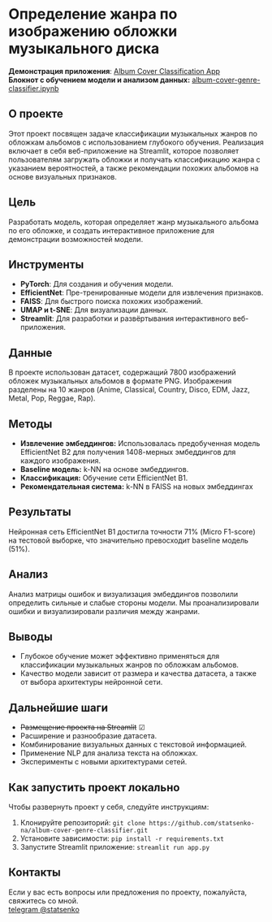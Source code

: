 # Определение жанра по изображению обложки музыкального диска

**Демонстрация приложения**: [Album Cover Classification App](https://album-cover-recsys.streamlit.app/)  
**Блокнот с обучением модели и анализом данных:** [album-cover-genre-classifier.ipynb](https://github.com/statsenko-na/Projects/blob/main/album-cover-genre-classifier/album-cover-genre-classifier.ipynb)


## О проекте
Этот проект посвящен задаче классификации музыкальных жанров по обложкам альбомов с использованием глубокого обучения. Реализация включает в себя веб-приложение на Streamlit, которое позволяет пользователям загружать обложки и получать классификацию жанра с указанием вероятностей, а также рекомендации похожих альбомов на основе визуальных признаков.

## Цель
Разработать модель, которая определяет жанр музыкального альбома по его обложке, и создать интерактивное приложение для демонстрации возможностей модели.

## Инструменты
- **PyTorch**: Для создания и обучения модели.
- **EfficientNet**: Пре-тренированные модели для извлечения признаков.
- **FAISS**: Для быстрого поиска похожих изображений.
- **UMAP и t-SNE**: Для визуализации данных.
- **Streamlit**: Для разработки и развёртывания интерактивного веб-приложения.

## Данные
В проекте использован датасет, содержащий 7800 изображений обложек музыкальных альбомов в формате PNG. Изображения разделены на 10 жанров (Anime, Classical, Country, Disco, EDM, Jazz, Metal, Pop, Reggae, Rap).

## Методы
- **Извлечение эмбеддингов:** Использовалась предобученная модель EfficientNet B2 для получения 1408-мерных эмбеддингов для каждого изображения.
- **Baseline модель:** k-NN на основе эмбеддингов.
- **Классификация:** Обучение сети EfficientNet B1.
- **Рекомендательная система:** k-NN в FAISS на новых эмбеддингах

## Результаты
Нейронная сеть EfficientNet B1 достигла точности 71% (Micro F1-score) на тестовой выборке, что значительно превосходит baseline модель (51%).

## Анализ
Анализ матрицы ошибок и визуализация  эмбеддингов позволили определить сильные и слабые стороны модели. Мы проанализировали ошибки и визуализировали различия между жанрами.

## Выводы
- Глубокое обучение может эффективно применяться для классификации музыкальных жанров по обложкам альбомов.
- Качество модели зависит от размера и качества датасета, а также от выбора архитектуры нейронной сети.

## Дальнейшие шаги
- ~~Размещение проекта на Streamlit~~  ☑
- Расширение и разнообразие датасета.
- Комбинирование визуальных данных с текстовой информацией.
- Применение NLP для анализа текста на обложках.
- Эксперименты с новыми архитектурами сетей.

## Как запустить проект локально
Чтобы развернуть проект у себя, следуйте инструкциям:
1. Клонируйте репозиторий:
`git clone https://github.com/statsenko-na/album-cover-genre-classifier.git`
2. Установите зависимости: `pip install -r requirements.txt`
3. Запустите Streamlit приложение: `streamlit run app.py`

## Контакты
Если у вас есть вопросы или предложения по проекту, пожалуйста, свяжитесь со мной.  
[telegram @statsenko](https://t.me/statsenko)
